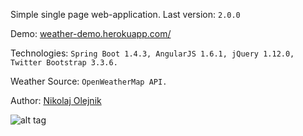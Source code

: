 Simple single page web-application. Last version: `2.0.0`

Demo: [weather-demo.herokuapp.com/](https://weather-demo.herokuapp.com/)

Technologies: `Spring Boot 1.4.3, AngularJS 1.6.1, jQuery 1.12.0, Twitter Bootstrap 3.3.6.`

Weather Source: `OpenWeatherMap API.`

Author: [Nikolaj Olejnik](https://github.com/NikolajOlejnik)

![alt tag](http://www.longleafalliance.org/photos/misc/workInProgress.gif/image)

